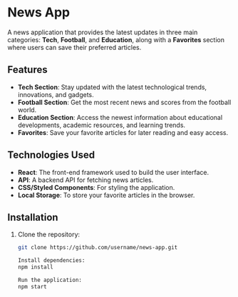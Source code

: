 # News App

A news application that provides the latest updates in three main categories: **Tech**, **Football**, and **Education**, along with a **Favorites** section where users can save their preferred articles.

## Features

- **Tech Section**: Stay updated with the latest technological trends, innovations, and gadgets.
- **Football Section**: Get the most recent news and scores from the football world.
- **Education Section**: Access the newest information about educational developments, academic resources, and learning trends.
- **Favorites**: Save your favorite articles for later reading and easy access.

## Technologies Used

- **React**: The front-end framework used to build the user interface.
- **API**: A backend API for fetching news articles.
- **CSS/Styled Components**: For styling the application.
- **Local Storage**: To store your favorite articles in the browser.

## Installation

1. Clone the repository:

   ```bash
   git clone https://github.com/username/news-app.git
   
   Install dependencies:
   npm install
   
   Run the application:
   npm start

